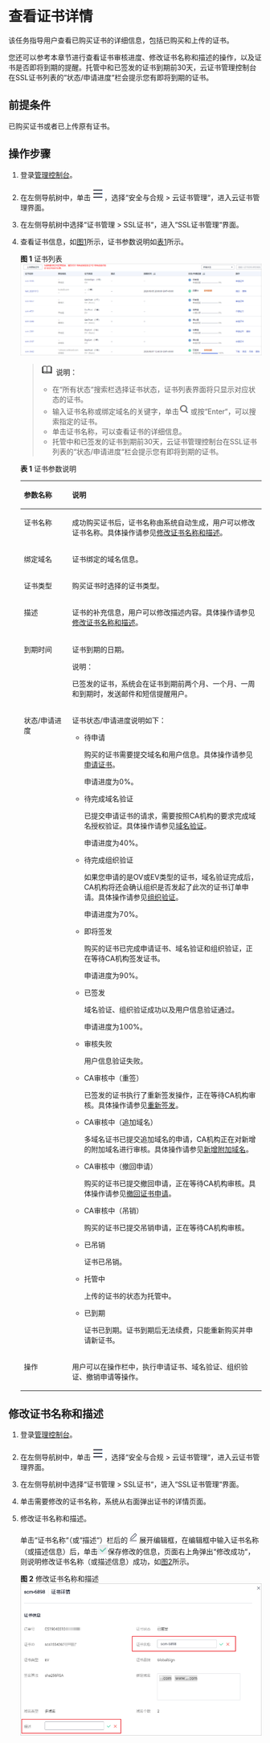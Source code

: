 # 查看证书详情<a name="ZH-CN_TOPIC_0110866182"></a>

该任务指导用户查看已购买证书的详细信息，包括已购买和上传的证书。

您还可以参考本章节进行查看证书审核进度、修改证书名称和描述的操作，以及证书是否即将到期的提醒。托管中和已签发的证书到期前30天，云证书管理控制台在SSL证书列表的“状态/申请进度“栏会提示您有即将到期的证书。

## 前提条件<a name="zh-cn_topic_0000001124519785_zh-cn_topic_0110866182_section556861155951"></a>

已购买证书或者已上传原有证书。

## 操作步骤<a name="zh-cn_topic_0000001124519785_zh-cn_topic_0110866182_section408105191602"></a>

1.  登录[管理控制台](https://console.huaweicloud.com/)。
2.  在左侧导航树中，单击![](figures/icon-servicelist.png)，选择“安全与合规  \>  云证书管理“，进入云证书管理界面。
3.  在左侧导航树中选择“证书管理  \>  SSL证书“，进入“SSL证书管理“界面。
4.  查看证书信息，如[图1](#zh-cn_topic_0000001124519785_zh-cn_topic_0110866182_fig1864632765513)所示，证书参数说明如[表1](#zh-cn_topic_0000001124519785_zh-cn_topic_0110866182_table1731752125212)所示。

    **图 1**  证书列表<a name="zh-cn_topic_0000001124519785_zh-cn_topic_0110866182_fig1864632765513"></a>  
    ![](figures/证书列表.png "证书列表")

    >![](public_sys-resources/icon-note.gif) **说明：** 
    >-   在“所有状态“搜索栏选择证书状态，证书列表界面将只显示对应状态的证书。
    >-   输入证书名称或绑定域名的关键字，单击![](figures/icon-search.png)或按“Enter“，可以搜索指定的证书。
    >-   单击证书名称，可以查看证书的详细信息。
    >-   托管中和已签发的证书到期前30天，云证书管理控制台在SSL证书列表的“状态/申请进度“栏会提示您有即将到期的证书。

    **表 1**  证书参数说明

    <a name="zh-cn_topic_0000001124519785_zh-cn_topic_0110866182_table1731752125212"></a>
    <table><thead align="left"><tr id="zh-cn_topic_0000001124519785_zh-cn_topic_0110866182_row17485275216"><th class="cellrowborder" valign="top" width="20%" id="mcps1.2.3.1.1"><p id="zh-cn_topic_0000001124519785_zh-cn_topic_0110866182_p12414527529"><a name="zh-cn_topic_0000001124519785_zh-cn_topic_0110866182_p12414527529"></a><a name="zh-cn_topic_0000001124519785_zh-cn_topic_0110866182_p12414527529"></a>参数名称</p>
    </th>
    <th class="cellrowborder" valign="top" width="80%" id="mcps1.2.3.1.2"><p id="zh-cn_topic_0000001124519785_zh-cn_topic_0110866182_p4410529525"><a name="zh-cn_topic_0000001124519785_zh-cn_topic_0110866182_p4410529525"></a><a name="zh-cn_topic_0000001124519785_zh-cn_topic_0110866182_p4410529525"></a>说明</p>
    </th>
    </tr>
    </thead>
    <tbody><tr id="zh-cn_topic_0000001124519785_zh-cn_topic_0110866182_row641052195214"><td class="cellrowborder" valign="top" width="20%" headers="mcps1.2.3.1.1 "><p id="zh-cn_topic_0000001124519785_zh-cn_topic_0110866182_p124352105219"><a name="zh-cn_topic_0000001124519785_zh-cn_topic_0110866182_p124352105219"></a><a name="zh-cn_topic_0000001124519785_zh-cn_topic_0110866182_p124352105219"></a>证书名称</p>
    </td>
    <td class="cellrowborder" valign="top" width="80%" headers="mcps1.2.3.1.2 "><p id="zh-cn_topic_0000001124519785_zh-cn_topic_0110866182_p20405216521"><a name="zh-cn_topic_0000001124519785_zh-cn_topic_0110866182_p20405216521"></a><a name="zh-cn_topic_0000001124519785_zh-cn_topic_0110866182_p20405216521"></a>成功购买证书后，证书名称由系统自动生成，用户可以修改证书名称。具体操作请参见<a href="#zh-cn_topic_0000001124519785_zh-cn_topic_0110866182_section7550844182213">修改证书名称和描述</a>。</p>
    </td>
    </tr>
    <tr id="zh-cn_topic_0000001124519785_zh-cn_topic_0110866182_row1445217527"><td class="cellrowborder" valign="top" width="20%" headers="mcps1.2.3.1.1 "><p id="zh-cn_topic_0000001124519785_zh-cn_topic_0110866182_p3425265210"><a name="zh-cn_topic_0000001124519785_zh-cn_topic_0110866182_p3425265210"></a><a name="zh-cn_topic_0000001124519785_zh-cn_topic_0110866182_p3425265210"></a>绑定域名</p>
    </td>
    <td class="cellrowborder" valign="top" width="80%" headers="mcps1.2.3.1.2 "><p id="zh-cn_topic_0000001124519785_zh-cn_topic_0110866182_p341523520"><a name="zh-cn_topic_0000001124519785_zh-cn_topic_0110866182_p341523520"></a><a name="zh-cn_topic_0000001124519785_zh-cn_topic_0110866182_p341523520"></a>证书绑定的域名信息。</p>
    </td>
    </tr>
    <tr id="zh-cn_topic_0000001124519785_zh-cn_topic_0110866182_row141252195216"><td class="cellrowborder" valign="top" width="20%" headers="mcps1.2.3.1.1 "><p id="zh-cn_topic_0000001124519785_zh-cn_topic_0110866182_p4425211525"><a name="zh-cn_topic_0000001124519785_zh-cn_topic_0110866182_p4425211525"></a><a name="zh-cn_topic_0000001124519785_zh-cn_topic_0110866182_p4425211525"></a>证书类型</p>
    </td>
    <td class="cellrowborder" valign="top" width="80%" headers="mcps1.2.3.1.2 "><p id="zh-cn_topic_0000001124519785_zh-cn_topic_0110866182_p97320516115"><a name="zh-cn_topic_0000001124519785_zh-cn_topic_0110866182_p97320516115"></a><a name="zh-cn_topic_0000001124519785_zh-cn_topic_0110866182_p97320516115"></a>购买证书时选择的证书类型。</p>
    </td>
    </tr>
    <tr id="zh-cn_topic_0000001124519785_zh-cn_topic_0110866182_row14417521521"><td class="cellrowborder" valign="top" width="20%" headers="mcps1.2.3.1.1 "><p id="zh-cn_topic_0000001124519785_zh-cn_topic_0110866182_p141652165214"><a name="zh-cn_topic_0000001124519785_zh-cn_topic_0110866182_p141652165214"></a><a name="zh-cn_topic_0000001124519785_zh-cn_topic_0110866182_p141652165214"></a>描述</p>
    </td>
    <td class="cellrowborder" valign="top" width="80%" headers="mcps1.2.3.1.2 "><p id="zh-cn_topic_0000001124519785_zh-cn_topic_0110866182_p194155220527"><a name="zh-cn_topic_0000001124519785_zh-cn_topic_0110866182_p194155220527"></a><a name="zh-cn_topic_0000001124519785_zh-cn_topic_0110866182_p194155220527"></a>证书的补充信息，用户可以修改描述内容。具体操作请参见<a href="#zh-cn_topic_0000001124519785_zh-cn_topic_0110866182_section7550844182213">修改证书名称和描述</a>。</p>
    </td>
    </tr>
    <tr id="zh-cn_topic_0000001124519785_zh-cn_topic_0110866182_row18681853135313"><td class="cellrowborder" valign="top" width="20%" headers="mcps1.2.3.1.1 "><p id="zh-cn_topic_0000001124519785_zh-cn_topic_0110866182_p146811753105318"><a name="zh-cn_topic_0000001124519785_zh-cn_topic_0110866182_p146811753105318"></a><a name="zh-cn_topic_0000001124519785_zh-cn_topic_0110866182_p146811753105318"></a>到期时间</p>
    </td>
    <td class="cellrowborder" valign="top" width="80%" headers="mcps1.2.3.1.2 "><p id="zh-cn_topic_0000001124519785_zh-cn_topic_0110866182_p26811753125317"><a name="zh-cn_topic_0000001124519785_zh-cn_topic_0110866182_p26811753125317"></a><a name="zh-cn_topic_0000001124519785_zh-cn_topic_0110866182_p26811753125317"></a>证书到期的日期。</p>
    <div class="note" id="zh-cn_topic_0000001124519785_zh-cn_topic_0110866182_note5523451143012"><a name="zh-cn_topic_0000001124519785_zh-cn_topic_0110866182_note5523451143012"></a><a name="zh-cn_topic_0000001124519785_zh-cn_topic_0110866182_note5523451143012"></a><span class="notetitle"> 说明： </span><div class="notebody"><p id="zh-cn_topic_0000001124519785_zh-cn_topic_0110866182_p0523151113011"><a name="zh-cn_topic_0000001124519785_zh-cn_topic_0110866182_p0523151113011"></a><a name="zh-cn_topic_0000001124519785_zh-cn_topic_0110866182_p0523151113011"></a>已签发的证书，系统会在证书到期前两个月、一个月、一周和到期时，发送邮件和短信提醒用户。</p>
    </div></div>
    </td>
    </tr>
    <tr id="zh-cn_topic_0000001124519785_zh-cn_topic_0110866182_row034581514542"><td class="cellrowborder" valign="top" width="20%" headers="mcps1.2.3.1.1 "><p id="zh-cn_topic_0000001124519785_zh-cn_topic_0110866182_p123451715185416"><a name="zh-cn_topic_0000001124519785_zh-cn_topic_0110866182_p123451715185416"></a><a name="zh-cn_topic_0000001124519785_zh-cn_topic_0110866182_p123451715185416"></a>状态/申请进度</p>
    </td>
    <td class="cellrowborder" valign="top" width="80%" headers="mcps1.2.3.1.2 "><p id="zh-cn_topic_0000001124519785_zh-cn_topic_0110866182_p1275612415912"><a name="zh-cn_topic_0000001124519785_zh-cn_topic_0110866182_p1275612415912"></a><a name="zh-cn_topic_0000001124519785_zh-cn_topic_0110866182_p1275612415912"></a>证书状态/申请进度说明如下：</p>
    <a name="zh-cn_topic_0000001124519785_zh-cn_topic_0110866182_ul39355114576"></a><a name="zh-cn_topic_0000001124519785_zh-cn_topic_0110866182_ul39355114576"></a><ul id="zh-cn_topic_0000001124519785_zh-cn_topic_0110866182_ul39355114576"><li>待申请<p id="zh-cn_topic_0000001124519785_zh-cn_topic_0110866182_p173454865117"><a name="zh-cn_topic_0000001124519785_zh-cn_topic_0110866182_p173454865117"></a><a name="zh-cn_topic_0000001124519785_zh-cn_topic_0110866182_p173454865117"></a>购买的证书需要提交域名和用户信息。具体操作请参见<a href="https://support.huaweicloud.com/qs-ccm/ccm_07_0009.html" target="_blank" rel="noopener noreferrer">申请证书</a>。</p>
    <p id="zh-cn_topic_0000001124519785_zh-cn_topic_0110866182_p71141114421"><a name="zh-cn_topic_0000001124519785_zh-cn_topic_0110866182_p71141114421"></a><a name="zh-cn_topic_0000001124519785_zh-cn_topic_0110866182_p71141114421"></a>申请进度为0%。</p>
    </li><li>待完成域名验证<p id="zh-cn_topic_0000001124519785_zh-cn_topic_0110866182_p1093315485583"><a name="zh-cn_topic_0000001124519785_zh-cn_topic_0110866182_p1093315485583"></a><a name="zh-cn_topic_0000001124519785_zh-cn_topic_0110866182_p1093315485583"></a>已提交申请证书的请求，需要按照CA机构的要求完成域名授权验证。具体操作请参见<a href="https://support.huaweicloud.com/qs-ccm/ccm_07_0010.html" target="_blank" rel="noopener noreferrer">域名验证</a>。</p>
    <p id="zh-cn_topic_0000001124519785_zh-cn_topic_0110866182_p123191539105619"><a name="zh-cn_topic_0000001124519785_zh-cn_topic_0110866182_p123191539105619"></a><a name="zh-cn_topic_0000001124519785_zh-cn_topic_0110866182_p123191539105619"></a>申请进度为40%。</p>
    </li><li>待完成组织验证<p id="zh-cn_topic_0000001124519785_zh-cn_topic_0110866182_p10697812124419"><a name="zh-cn_topic_0000001124519785_zh-cn_topic_0110866182_p10697812124419"></a><a name="zh-cn_topic_0000001124519785_zh-cn_topic_0110866182_p10697812124419"></a>如果您申请的是OV或EV类型的证书，域名验证完成后，CA机构将还会确认组织是否发起了此次的证书订单申请。具体操作请参见<a href="https://support.huaweicloud.com/qs-ccm/ccm_07_0011.html" target="_blank" rel="noopener noreferrer">组织验证</a>。</p>
    <p id="zh-cn_topic_0000001124519785_zh-cn_topic_0110866182_p72051145165612"><a name="zh-cn_topic_0000001124519785_zh-cn_topic_0110866182_p72051145165612"></a><a name="zh-cn_topic_0000001124519785_zh-cn_topic_0110866182_p72051145165612"></a>申请进度为70%。</p>
    </li><li>即将签发<p id="zh-cn_topic_0000001124519785_zh-cn_topic_0110866182_p676212281211"><a name="zh-cn_topic_0000001124519785_zh-cn_topic_0110866182_p676212281211"></a><a name="zh-cn_topic_0000001124519785_zh-cn_topic_0110866182_p676212281211"></a>购买的证书已完成申请证书、域名验证和组织验证，正在等待CA机构签发证书。</p>
    <p id="zh-cn_topic_0000001124519785_zh-cn_topic_0110866182_p2506126174314"><a name="zh-cn_topic_0000001124519785_zh-cn_topic_0110866182_p2506126174314"></a><a name="zh-cn_topic_0000001124519785_zh-cn_topic_0110866182_p2506126174314"></a>申请进度为90%。</p>
    </li><li>已签发<p id="zh-cn_topic_0000001124519785_zh-cn_topic_0110866182_p15156155684914"><a name="zh-cn_topic_0000001124519785_zh-cn_topic_0110866182_p15156155684914"></a><a name="zh-cn_topic_0000001124519785_zh-cn_topic_0110866182_p15156155684914"></a>域名验证、组织验证成功以及用户信息验证通过。</p>
    <p id="zh-cn_topic_0000001124519785_zh-cn_topic_0110866182_p5112105735615"><a name="zh-cn_topic_0000001124519785_zh-cn_topic_0110866182_p5112105735615"></a><a name="zh-cn_topic_0000001124519785_zh-cn_topic_0110866182_p5112105735615"></a>申请进度为100%。</p>
    </li><li>审核失败<p id="zh-cn_topic_0000001124519785_zh-cn_topic_0110866182_p21226490577"><a name="zh-cn_topic_0000001124519785_zh-cn_topic_0110866182_p21226490577"></a><a name="zh-cn_topic_0000001124519785_zh-cn_topic_0110866182_p21226490577"></a>用户信息验证失败。</p>
    </li><li>CA审核中（重签）<p id="zh-cn_topic_0000001124519785_p12249165444519"><a name="zh-cn_topic_0000001124519785_p12249165444519"></a><a name="zh-cn_topic_0000001124519785_p12249165444519"></a>已签发的证书执行了重新签发操作，正在等待CA机构审核。具体操作请参见<a href="重新签发.md#ZH-CN_TOPIC_0300304827">重新签发</a>。</p>
    </li><li>CA审核中（追加域名）<p id="zh-cn_topic_0000001124519785_zh-cn_topic_0110866182_p9715162017577"><a name="zh-cn_topic_0000001124519785_zh-cn_topic_0110866182_p9715162017577"></a><a name="zh-cn_topic_0000001124519785_zh-cn_topic_0110866182_p9715162017577"></a>多域名证书已提交追加域名的申请，CA机构正在对新增的附加域名进行审核。具体操作请参见<a href="新增附加域名.md#ZH-CN_TOPIC_0168543992">新增附加域名</a>。</p>
    </li><li>CA审核中（撤回申请）<p id="zh-cn_topic_0000001124519785_zh-cn_topic_0110866182_p4805142810582"><a name="zh-cn_topic_0000001124519785_zh-cn_topic_0110866182_p4805142810582"></a><a name="zh-cn_topic_0000001124519785_zh-cn_topic_0110866182_p4805142810582"></a>购买的证书已提交撤回申请，正在等待CA机构审核。具体操作请参见<a href="撤回证书申请.md#ZH-CN_TOPIC_0110866197">撤回证书申请</a>。</p>
    </li><li>CA审核中（吊销）<p id="zh-cn_topic_0000001124519785_zh-cn_topic_0110866182_p4193203014583"><a name="zh-cn_topic_0000001124519785_zh-cn_topic_0110866182_p4193203014583"></a><a name="zh-cn_topic_0000001124519785_zh-cn_topic_0110866182_p4193203014583"></a>购买的证书已提交吊销申请，正在等待CA机构审核。</p>
    </li><li>已吊销<p id="zh-cn_topic_0000001124519785_zh-cn_topic_0110866182_p83397343533"><a name="zh-cn_topic_0000001124519785_zh-cn_topic_0110866182_p83397343533"></a><a name="zh-cn_topic_0000001124519785_zh-cn_topic_0110866182_p83397343533"></a>证书已吊销。</p>
    </li><li>托管中<p id="zh-cn_topic_0000001124519785_zh-cn_topic_0110866182_p13842212232"><a name="zh-cn_topic_0000001124519785_zh-cn_topic_0110866182_p13842212232"></a><a name="zh-cn_topic_0000001124519785_zh-cn_topic_0110866182_p13842212232"></a>上传的证书的状态为托管中。</p>
    </li><li>已到期<p id="zh-cn_topic_0000001124519785_zh-cn_topic_0110866182_p1181668105818"><a name="zh-cn_topic_0000001124519785_zh-cn_topic_0110866182_p1181668105818"></a><a name="zh-cn_topic_0000001124519785_zh-cn_topic_0110866182_p1181668105818"></a>证书已到期。证书到期后无法续费，只能重新购买并申请新证书。</p>
    </li></ul>
    </td>
    </tr>
    <tr id="zh-cn_topic_0000001124519785_zh-cn_topic_0110866182_row1450415155182"><td class="cellrowborder" valign="top" width="20%" headers="mcps1.2.3.1.1 "><p id="zh-cn_topic_0000001124519785_zh-cn_topic_0110866182_p125041615151820"><a name="zh-cn_topic_0000001124519785_zh-cn_topic_0110866182_p125041615151820"></a><a name="zh-cn_topic_0000001124519785_zh-cn_topic_0110866182_p125041615151820"></a>操作</p>
    </td>
    <td class="cellrowborder" valign="top" width="80%" headers="mcps1.2.3.1.2 "><p id="zh-cn_topic_0000001124519785_zh-cn_topic_0110866182_p450551531817"><a name="zh-cn_topic_0000001124519785_zh-cn_topic_0110866182_p450551531817"></a><a name="zh-cn_topic_0000001124519785_zh-cn_topic_0110866182_p450551531817"></a>用户可以在操作栏中，执行申请证书、域名验证、组织验证、撤销申请等操作。</p>
    </td>
    </tr>
    </tbody>
    </table>


## 修改证书名称和描述<a name="zh-cn_topic_0000001124519785_zh-cn_topic_0110866182_section7550844182213"></a>

1.  登录[管理控制台](https://console.huaweicloud.com/)。
2.  在左侧导航树中，单击![](figures/icon-servicelist.png)，选择“安全与合规  \>  云证书管理“，进入云证书管理界面。
3.  在左侧导航树中选择“证书管理  \>  SSL证书“，进入“SSL证书管理“界面。

1.  单击需要修改的证书名称，系统从右面弹出证书的详情页面。
2.  修改证书名称和描述。

    单击“证书名称“（或“描述“）栏后的![](figures/icon-edit.png)展开编辑框，在编辑框中输入证书名称（或描述信息）后，单击![](figures/icon-complete.png)保存修改的信息，页面右上角弹出“修改成功“，则说明修改证书名称（或描述信息）成功，如[图2](#zh-cn_topic_0000001124519785_zh-cn_topic_0110866182_fig989510710273)所示。

    **图 2**  修改证书名称和描述<a name="zh-cn_topic_0000001124519785_zh-cn_topic_0110866182_fig989510710273"></a>  
    ![](figures/修改证书名称和描述.png "修改证书名称和描述")


